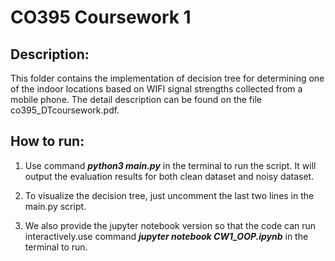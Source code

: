 # CO395 Coursework 1

## Description:
This folder contains the implementation of decision tree for determining one of the indoor locations based on WIFI signal strengths collected from a mobile phone. The detail description can be found on the file co395_DTcoursework.pdf.

## How to run:
  1. Use command ***python3 main.py*** in the terminal to run the script. It will output the evaluation results for both clean dataset and noisy dataset.   

  2. To visualize the decision tree, just uncomment the last two lines in the main.py script.

  3. We also provide the jupyter notebook version so that the code can run interactively.use command ***jupyter notebook CW1_OOP.ipynb*** in the terminal to run.
